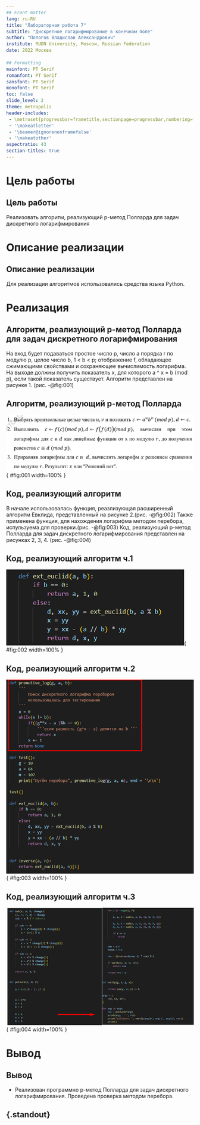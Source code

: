 ```yaml
---
## Front matter
lang: ru-RU
title: "Лабораторная работа 7"
subtitle: "Дискретное логарифмирование в конечном поле" 
author: "Пологов Владислав Александрович"
institute: RUDN University, Moscow, Russian Federation
date: 2022 Москва

## Formatting
mainfont: PT Serif
romanfont: PT Serif
sansfont: PT Serif
monofont: PT Serif
toc: false
slide_level: 2
theme: metropolis
header-includes: 
 - \metroset{progressbar=frametitle,sectionpage=progressbar,numbering=fraction}
 - '\makeatletter'
 - '\beamer@ignorenonframefalse'
 - '\makeatother'
aspectratio: 43
section-titles: true
---
```


# Цель работы 

## Цель работы

Реализовать алгоритм, реализующий р-метод Полларда для задач дискретного логарифмирования


# Описание реализации

## Описание реализации

Для реализации алгоритмов использовались средства языка Python. 

# Реализация 

## Алгоритм, реализующий р-метод Полларда для задач дискретного логарифмирования

На вход  будет подаваться простое число р, число а порядка r по модулю p, целое число b, 1 < b < p; отображение f, обладающее сжимающими свойствами и сохраняющее вычислимость логарифма. На выходе должны получить показатель x, для которого a ^ x = b (mod p), если такой показатель существует. Алгоритм представлен на рисунке 1. (рис. -@fig:001)

## Алгоритм, реализующий р-метод Полларда

![Алгоритм, реализующий р-метод Полларда для дискретного логарифмирования](image/image1.png){ #fig:001 width=100% }


## Код, реализующий алгоритм

В начале использовалась функция, реазлизующая расширенный алгоритм Евклида, представленный на рисунке 2.(рис. -@fig:002)
Также применена функция, для нахождения логарифма методом перебора, испульзуема для проверки.(рис. -@fig:003)
Код, реализующий р-метод Полларда для задач дискретного логарифмирования представлен на рисунках 2, 3, 4. (рис. -@fig:004)

## Код, реализующий алгоритм ч.1

![Код, реализующий р-метод Полларда](image/image2.png){ #fig:002 width=100% }

## Код, реализующий алгоритм ч.2

![Код, реализующий р-метод Полларда](image/image3.png){ #fig:003 width=100% }

## Код, реализующий алгоритм ч.3

![Код, реализующий р-метод Полларда](image/image4.png){ #fig:004 width=100% }

# Вывод 

## Вывод 

* Реализован программно р-метод Полларда для задач дискретного логарифмирования. Проведена проверка методом перебора.

## {.standout}